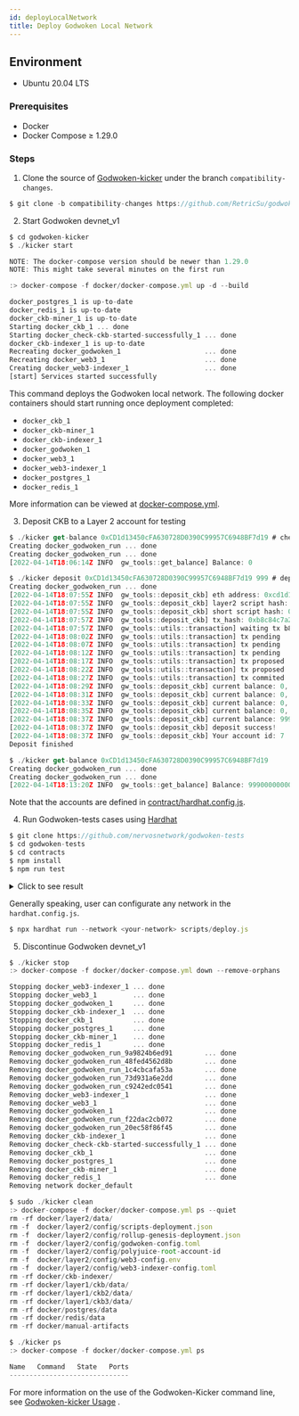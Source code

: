 ```yaml
---
id: deployLocalNetwork
title: Deploy Godwoken Local Network
---
```


## Environment

- Ubuntu 20.04 LTS

### Prerequisites

- Docker
- Docker Compose ≥ 1.29.0

### Steps

1. Clone the source of [Godwoken-kicker](https://github.com/RetricSu/godwoken-kicker/tree/compatibility-changes) under the branch `compatibility-changes`.

```jsx
$ git clone -b compatibility-changes https://github.com/RetricSu/godwoken-kicker
```

2. Start Godwoken devnet_v1

```jsx
$ cd godwoken-kicker
$ ./kicker start

NOTE: The docker-compose version should be newer than 1.29.0
NOTE: This might take several minutes on the first run

:> docker-compose -f docker/docker-compose.yml up -d --build

docker_postgres_1 is up-to-date
docker_redis_1 is up-to-date
docker_ckb-miner_1 is up-to-date
Starting docker_ckb_1 ... done
Starting docker_check-ckb-started-successfully_1 ... done
docker_ckb-indexer_1 is up-to-date
Recreating docker_godwoken_1                     ... done
Recreating docker_web3_1                         ... done
Creating docker_web3-indexer_1                   ... done
[start] Services started successfully
```

This command deploys the Godwoken local network. The following docker containers should start running once deployment completed: 

- `docker_ckb_1`
- `docker_ckb-miner_1`
- `docker_ckb-indexer_1`
- `docker_godwoken_1`
- `docker_web3_1`
- `docker_web3-indexer_1`
- `docker_postgres_1`
- `docker_redis_1`

More information can be viewed at [docker-compose.yml](https://github.com/RetricSu/godwoken-kicker/blob/compatibility-changes/docker/docker-compose.yml).

3. Deposit CKB to a Layer 2 account for testing

```jsx
$ ./kicker get-balance 0xCD1d13450cFA630728D0390C99957C6948BF7d19 # check account balance
Creating docker_godwoken_run ... done
Creating docker_godwoken_run ... done
[2022-04-14T18:06:14Z INFO  gw_tools::get_balance] Balance: 0

$ ./kicker deposit 0xCD1d13450cFA630728D0390C99957C6948BF7d19 999 # deposit ckb to account
Creating docker_godwoken_run ... done
[2022-04-14T18:07:55Z INFO  gw_tools::deposit_ckb] eth address: 0xcd1d13450cfa630728d0390c99957c6948bf7d19
[2022-04-14T18:07:55Z INFO  gw_tools::deposit_ckb] layer2 script hash: 0xfe56afaef792f6d3de0d7271b995a6d663fa85483bf9ec757d6d2ce1346989a4
[2022-04-14T18:07:55Z INFO  gw_tools::deposit_ckb] short script hash: 0xfe56afaef792f6d3de0d7271b995a6d663fa8548
[2022-04-14T18:07:57Z INFO  gw_tools::deposit_ckb] tx_hash: 0xb8c84c7a2907b8765f7e6df6f95531466be83c76f8797d05ddf99be4f03d3552
[2022-04-14T18:07:57Z INFO  gw_tools::utils::transaction] waiting tx b8c84c7a2907b8765f7e6df6f95531466be83c76f8797d05ddf99be4f03d3552
[2022-04-14T18:08:02Z INFO  gw_tools::utils::transaction] tx pending
[2022-04-14T18:08:07Z INFO  gw_tools::utils::transaction] tx pending
[2022-04-14T18:08:12Z INFO  gw_tools::utils::transaction] tx pending
[2022-04-14T18:08:17Z INFO  gw_tools::utils::transaction] tx proposed
[2022-04-14T18:08:22Z INFO  gw_tools::utils::transaction] tx proposed
[2022-04-14T18:08:27Z INFO  gw_tools::utils::transaction] tx commited
[2022-04-14T18:08:29Z INFO  gw_tools::deposit_ckb] current balance: 0, waiting for 2 secs.
[2022-04-14T18:08:31Z INFO  gw_tools::deposit_ckb] current balance: 0, waiting for 4 secs.
[2022-04-14T18:08:33Z INFO  gw_tools::deposit_ckb] current balance: 0, waiting for 6 secs.
[2022-04-14T18:08:35Z INFO  gw_tools::deposit_ckb] current balance: 0, waiting for 8 secs.
[2022-04-14T18:08:37Z INFO  gw_tools::deposit_ckb] current balance: 99900000000, waiting for 10 secs.
[2022-04-14T18:08:37Z INFO  gw_tools::deposit_ckb] deposit success!
[2022-04-14T18:08:37Z INFO  gw_tools::deposit_ckb] Your account id: 7
Deposit finished

$ ./kicker get-balance 0xCD1d13450cFA630728D0390C99957C6948BF7d19
Creating docker_godwoken_run ... done
Creating docker_godwoken_run ... done
[2022-04-14T18:13:20Z INFO  gw_tools::get_balance] Balance: 99900000000
```

Note that the accounts are defined in [contract/hardhat.config.js](https://github.com/nervosnetwork/godwoken-tests/blob/develop/contracts/hardhat.config.js).

4. Run Godwoken-tests cases using [Hardhat](https://hardhat.org/)

```jsx
$ git clone https://github.com/nervosnetwork/godwoken-tests
$ cd godwoken-tests
$ cd contracts
$ npm install
$ npm run test
```
<details>
<summary>Click to see result</summary>
    
    > contracts@1.0.0 test
    > hardhat test --network gw_devnet_v1
    
    contracts/Token.sol: Warning: SPDX license identifier not provided in source file. Before publishing, consider adding a comment containing "SPDX-License-Identifier: <SPDX-License>" to each source file. Use "SPDX-License-Identifier: UNLICENSED" for non-open-source code. Please see https://spdx.org for more information.
    
    Warning: SPDX license identifier not provided in source file. Before publishing, consider adding a comment containing "SPDX-License-Identifier: <SPDX-License>" to each source file. Use "SPDX-License-Identifier: UNLICENSED" for non-open-source code. Please see https://spdx.org for more information.
    --> contracts/Calc.sol
    
    Warning: SPDX license identifier not provided in source file. Before publishing, consider adding a comment containing "SPDX-License-Identifier: <SPDX-License>" to each source file. Use "SPDX-License-Identifier: UNLICENSED" for non-open-source code. Please see https://spdx.org for more information.
    --> contracts/ErrorHandling.sol
    
    Warning: SPDX license identifier not provided in source file. Before publishing, consider adding a comment containing "SPDX-License-Identifier: <SPDX-License>" to each source file. Use "SPDX-License-Identifier: UNLICENSED" for non-open-source code. Please see https://spdx.org for more information.
    --> contracts/Memory.sol
    
    Warning: SPDX license identifier not provided in source file. Before publishing, consider adding a comment containing "SPDX-License-Identifier: <SPDX-License>" to each source file. Use "SPDX-License-Identifier: UNLICENSED" for non-open-source code. Please see https://spdx.org for more information.
    --> contracts/RecursionContract.sol
    
    Warning: SPDX license identifier not provided in source file. Before publishing, consider adding a comment containing "SPDX-License-Identifier: <SPDX-License>" to each source file. Use "SPDX-License-Identifier: UNLICENSED" for non-open-source code. Please see https://spdx.org for more information.
    --> contracts/Storage.sol
    
    Warning: Visibility for constructor is ignored. If you want the contract to be non-deployable, making it "abstract" is sufficient.
     --> contracts/Storage.sol:9:3:
      |
    9 |   constructor() public {
      |   ^ (Relevant source part starts here and spans across multiple lines).
    
    Warning: Function state mutability can be restricted to pure
      --> contracts/Calc.sol:24:5:
       |
    24 |     function add(uint256 x, uint256 y) public view returns (uint256) {
       |     ^ (Relevant source part starts here and spans across multiple lines).
    
    Warning: Function state mutability can be restricted to pure
      --> contracts/Calc.sol:28:5:
       |
    28 |     function sub(uint256 x, uint256 y) public view returns (uint256) {
       |     ^ (Relevant source part starts here and spans across multiple lines).
    
    Warning: Function state mutability can be restricted to pure
     --> contracts/ErrorHandling.sol:5:5:
      |
    5 |     function getRevertMsg(uint value) public view returns (uint) {
      |     ^ (Relevant source part starts here and spans across multiple lines).
    
    Compiled 18 Solidity files successfully
    
      BlockInfo Contract
    chainId 8521215115268
    contractChainId 8521215115268
        ✔ should compare web3 chain id and EVM with same results
    contractMiner 0x0Aa49d060c257758846d8E409421AD128c6d5080
    miner 0x0000000000000000000000000000000000000000
        ✔ should compare web3 coinbase and conibase from EVM with same results (181ms)
    blockNumber 606
    contractBlockNumber BigNumber { value: "607" }
        ✔ should compare web3 block number and block number from EVM with same results
    blockHash 0xd16d5455af88c73301a3fced98d5fe7cf3fe8dc6d82616bde133c21baa11eebc
        ✔ should compare web3 block hash and block hash from EVM with same results
    txBlockNumber 607
    eventBlockNumber 607
    txBlockHash 0xd16d5455af88c73301a3fced98d5fe7cf3fe8dc6d82616bde133c21baa11eebd
    eventBlockHash 0x0000000000000000000000000000000000000000000000000000000000000000
        ✔ should mine correct event with block number and hash with OK results (125ms)
    
      Calc contract
        ✔ Deployment computing contract (232ms)
    
      HeadTail
        Setup test
          ✔ deploys contract (4336ms)
          ✔ has valid initial values (202ms)
        Stage 1
          ✔ allows to deposit BET_VALUE (129ms)
          ✔ saves address of user (142ms)
          ✔ allows depositing 777 wei (242ms)
        Stage 2
          ✔ allows to save both users addresses (4247ms)
        Stage 5
          ✔ sends ether to a second user after a correct guess (4317ms)
    
      Memory Contract
        ✔ Deploy and new some memory (509ms)
    
      Recursion Contract
    depth: 1
    	 sum =  1
    depth: 2
    	 sum =  3
    depth: 3
    	 sum =  6
    depth: 4
    	 sum =  10
    depth: 5
    	 sum =  15
    depth: 6
    	 sum =  21
    depth: 7
    	 sum =  28
    depth: 8
    	 sum =  36
    depth: 9
    	 sum =  45
    depth: 10
    	 sum =  55
    depth: 11
    	 sum =  66
    depth: 12
    	 sum =  78
    depth: 13
    	 sum =  91
    depth: 14
    	 sum =  105
    depth: 15
    	 sum =  120
    depth: 16
    	 sum =  136
    depth: 17
    	 sum =  153
    depth: 18
    	 sum =  171
    depth: 19
    	 sum =  190
    depth: 20
    	 sum =  210
    depth: 21
    	 sum =  231
    depth: 22
    	 sum =  253
    depth: 23
    	 sum =  276
    depth: 24
    	 sum =  300
    depth: 25
    	 sum =  325
    depth: 26
    	 sum =  351
    depth: 27
    	 sum =  378
    depth: 28
    	 sum =  406
    depth: 29
    	 sum =  435
    depth: 30
    	 sum =  465
    depth: 31
    	 sum =  496
    depth: 32
    	 sum =  528
    depth: 33
    	 sum =  561
    depth: 34
    	 sum =  595
    depth: 35
    	 sum =  630
    depth: 36
    	 sum =  666
        ✔ Deploy and call recursive functions (3167ms)
    
      SisyphusGamble
    sender's address: 0x966B30e576A4d6731996748B48Dd67C94eF29067
    Deploying contract SisyphusGambleVenues
      Sisyphus gamble venues deployed on address: 0x1f4D5204c51007007fD21cF3e94B2Bb6dE8a2f2C
    Deploying contract testERC20
      TestERC20 on address: 0x5B0AdFF638E2862e4834948e559fd821680dc8DF
      sender's balnace = 10000
    Start a new sisyphus gamble
      Getting Sisyphus Gamble Venues...
    gameList: [
      [
        '0x6421e4Ea26E11C895266ab9EE4d724613276a588',
        1,
        2,
        '0x5B0AdFF638E2862e4834948e559fd821680dc8DF',
        BigNumber { value: "1" },
        '0x0000000000000000000000000000000000000000',
        BigNumber { value: "115792089237316195423570985008687907853269984665640564039457584007913129639935" },
        BigNumber { value: "1" },
        sisyphusGamble: '0x6421e4Ea26E11C895266ab9EE4d724613276a588',
        weight: 1,
        gamblingBlocks: 2,
        token: '0x5B0AdFF638E2862e4834948e559fd821680dc8DF',
        totalPrize: BigNumber { value: "1" },
        lastGambler: '0x0000000000000000000000000000000000000000',
        endBlock: BigNumber { value: "115792089237316195423570985008687907853269984665640564039457584007913129639935" },
        minGamble: BigNumber { value: "1" }
      ]
    ]
      Sisyphus gamble venues deployed on address: 0x6421e4Ea26E11C895266ab9EE4d724613276a588
    SisyphusGambling...
    >> Claim Prize
      sender's balnace = 9996
        ✔ Start a new sisyphus gamble -> gamble -> claimPrize (13045ms)
    
      Token contract
        Deployment
          ✔ Should set the right owner
          ✔ Should assign the total supply of tokens to the owner (52ms)
        Transactions
          ✔ Should transfer tokens between accounts (117ms)
          ✔ Should update balances after transfers (182ms)
    
      20 passing (53s)
    ```
</details>

Generally speaking, user can configurate any network in the `hardhat.config.js`.

```jsx
$ npx hardhat run --network <your-network> scripts/deploy.js
```

5. Discontinue Godwoken devnet_v1

```jsx
$ ./kicker stop
:> docker-compose -f docker/docker-compose.yml down --remove-orphans

Stopping docker_web3-indexer_1 ... done
Stopping docker_web3_1         ... done
Stopping docker_godwoken_1     ... done
Stopping docker_ckb-indexer_1  ... done
Stopping docker_ckb_1          ... done
Stopping docker_postgres_1     ... done
Stopping docker_ckb-miner_1    ... done
Stopping docker_redis_1        ... done
Removing docker_godwoken_run_9a9824b6ed91        ... done
Removing docker_godwoken_run_48fed4562d8b        ... done
Removing docker_godwoken_run_1c4cbcafa53a        ... done
Removing docker_godwoken_run_73d931a6e2dd        ... done
Removing docker_godwoken_run_c9242edc0541        ... done
Removing docker_web3-indexer_1                   ... done
Removing docker_web3_1                           ... done
Removing docker_godwoken_1                       ... done
Removing docker_godwoken_run_f22dac2cb072        ... done
Removing docker_godwoken_run_20ec58f86f45        ... done
Removing docker_ckb-indexer_1                    ... done
Removing docker_check-ckb-started-successfully_1 ... done
Removing docker_ckb_1                            ... done
Removing docker_postgres_1                       ... done
Removing docker_ckb-miner_1                      ... done
Removing docker_redis_1                          ... done
Removing network docker_default

$ sudo ./kicker clean
:> docker-compose -f docker/docker-compose.yml ps --quiet
rm -rf docker/layer2/data/
rm -f  docker/layer2/config/scripts-deployment.json
rm -f  docker/layer2/config/rollup-genesis-deployment.json
rm -f  docker/layer2/config/godwoken-config.toml
rm -f  docker/layer2/config/polyjuice-root-account-id
rm -f  docker/layer2/config/web3-config.env
rm -f  docker/layer2/config/web3-indexer-config.toml
rm -rf docker/ckb-indexer/
rm -rf docker/layer1/ckb/data/
rm -rf docker/layer1/ckb2/data/
rm -rf docker/layer1/ckb3/data/
rm -rf docker/postgres/data
rm -rf docker/redis/data
rm -rf docker/manual-artifacts

$ ./kicker ps
:> docker-compose -f docker/docker-compose.yml ps

Name   Command   State   Ports
------------------------------
```

For more information on the use of the Godwoken-Kicker command line, see [Godwoken-kicker Usage](version-1.0/commandUsage.md) .
